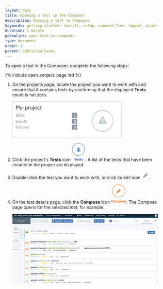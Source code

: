 ```yaml
---
layout: docs
title: Opening a test in the Composer
description: Opening a test in Composer
keywords: getting started, install, setup, command line, import, pipeline, update, samples, help
duration: 1 minute
permalink: open-test-in-composer
type: document
order: 3
parent: additionaltasks
---
```


To open a test in the Composer, complete the following steps:  
  
{% include open_project_page.md %}
  
1. On the projects page, locate the project you want to work with and ensure that it contains tests by confirming that the displayed **Tests** count is not zero.
  
    ![Image of project showing test count](./images/test-count.png)  
  
1. Click the project's **Tests** icon ![Image of project tests icon](./images/icon-tests.png). A list of the tests that have been created in the project are displayed.  
  
1. Double-click the test you want to work with, or click its edit icon ![Image of edit icon](./images/icon-edit.png).  
  
1. On the test details page, click the **Compose** icon ![Image of Compose icon](./images/icon-compose.png). The Compose page opens for the selected test; for example:  
  
    ![Image of composer](./images/composer.png)

